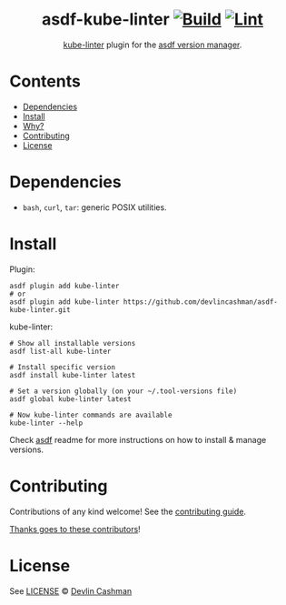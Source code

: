 <div align="center">

# asdf-kube-linter [![Build](https://github.com/devlincashman/asdf-kube-linter/actions/workflows/build.yml/badge.svg)](https://github.com/devlincashman/asdf-kube-linter/actions/workflows/build.yml) [![Lint](https://github.com/devlincashman/asdf-kube-linter/actions/workflows/lint.yml/badge.svg)](https://github.com/devlincashman/asdf-kube-linter/actions/workflows/lint.yml)


[kube-linter](https://docs.kubelinter.io/) plugin for the [asdf version manager](https://asdf-vm.com).

</div>

# Contents

- [Dependencies](#dependencies)
- [Install](#install)
- [Why?](#why)
- [Contributing](#contributing)
- [License](#license)

# Dependencies

- `bash`, `curl`, `tar`: generic POSIX utilities.

# Install

Plugin:

```shell
asdf plugin add kube-linter
# or
asdf plugin add kube-linter https://github.com/devlincashman/asdf-kube-linter.git
```

kube-linter:

```shell
# Show all installable versions
asdf list-all kube-linter

# Install specific version
asdf install kube-linter latest

# Set a version globally (on your ~/.tool-versions file)
asdf global kube-linter latest

# Now kube-linter commands are available
kube-linter --help
```

Check [asdf](https://github.com/asdf-vm/asdf) readme for more instructions on how to
install & manage versions.

# Contributing

Contributions of any kind welcome! See the [contributing guide](contributing.md).

[Thanks goes to these contributors](https://github.com/devlincashman/asdf-kube-linter/graphs/contributors)!

# License

See [LICENSE](LICENSE) © [Devlin Cashman](https://github.com/devlincashman/)
